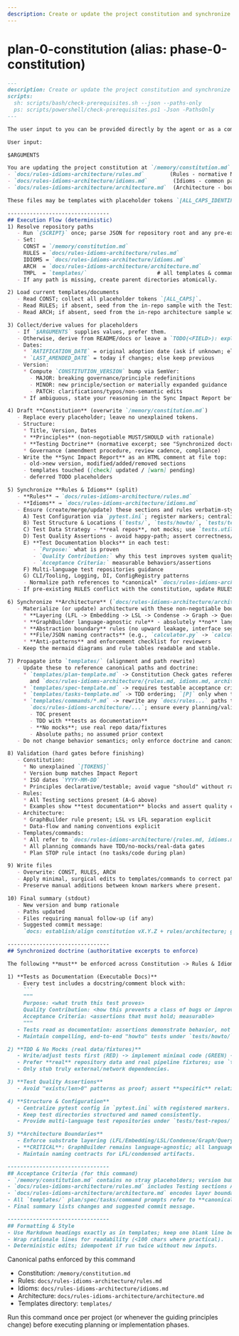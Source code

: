 ```yaml
---
description: Create or update the project constitution and synchronize Rules & Idioms and Architecture docs up front, then propagate doctrine into templates and command prompts.
---
```


# plan-0-constitution (alias: phase-0-constitution)

````md
---
description: Create or update the project constitution and synchronize Rules & Idioms and Architecture docs up front. Then validate and propagate changes into dependent templates/commands.
scripts:
  sh: scripts/bash/check-prerequisites.sh --json --paths-only
  ps: scripts/powershell/check-prerequisites.ps1 -Json -PathsOnly
---

The user input to you can be provided directly by the agent or as a command argument - you **MUST** consider it before proceeding (if not empty).

User input:

$ARGUMENTS

You are updating the project constitution at `/memory/constitution.md` **and** synchronizing:
- `docs/rules-idioms-architecture/rules.md`        (Rules - normative MUST/SHOULD)
- `docs/rules-idioms-architecture/idioms.md`        (Idioms - common patterns & examples)
- `docs/rules-idioms-architecture/architecture.md`  (Architecture - boundaries & layering)

These files may be templates with placeholder tokens `[ALL_CAPS_IDENTIFIER]`. Your job is to (a) collect/derive concrete values, (b) fill templates precisely, and (c) propagate any amendments across `templates/` so downstream commands enforce the same rules.

--------------------------------
## Execution Flow (deterministic)
1) Resolve repository paths
   - Run `{SCRIPT}` once; parse JSON for repository root and any pre-existing docs.
   - Set:
     CONST = `/memory/constitution.md`
     RULES = `docs/rules-idioms-architecture/rules.md`
     IDIOMS = `docs/rules-idioms-architecture/idioms.md`
     ARCH  = `docs/rules-idioms-architecture/architecture.md`
     TMPL  = `templates/`                      # all templates & command prompts
   - If any path is missing, create parent directories atomically.

2) Load current templates/documents
   - Read CONST; collect all placeholder tokens `[ALL_CAPS]`.
   - Read RULES; if absent, seed from the in-repo sample with the Testing sections listed under "Synchronized doctrine" below (do not invent content).
   - Read ARCH; if absent, seed from the in-repo architecture sample with layer boundaries & GraphBuilder rules (see Synchronization Targets, below).

3) Collect/derive values for placeholders
   - If `$ARGUMENTS` supplies values, prefer them.
   - Otherwise, derive from README/docs or leave a `TODO(<FIELD>): explanation`.
   - Dates:
     * `RATIFICATION_DATE` = original adoption date (ask if unknown; else TODO)
     * `LAST_AMENDED_DATE` = today if changes; else keep previous
   - Version:
     * Compute `CONSTITUTION_VERSION` bump via SemVer:
       - MAJOR: breaking governance/principle redefinitions
       - MINOR: new principle/section or materially expanded guidance
       - PATCH: clarifications/typos/non-semantic edits
     * If ambiguous, state your reasoning in the Sync Impact Report before finalizing.

4) Draft **Constitution** (overwrite `/memory/constitution.md`)
   - Replace every placeholder; leave no unexplained tokens.
   - Structure:
     * Title, Version, Dates
     * **Principles** (non-negotiable MUST/SHOULD with rationale)
     * **Testing Doctrine** (normative excerpt; see "Synchronized doctrine")
     * Governance (amendment procedure, review cadence, compliance)
   - Write the **Sync Impact Report** as an HTML comment at file top:
     - old->new version, modified/added/removed sections
     - templates touched ([check] updated / [warn] pending)
     - deferred TODO placeholders

5) Synchronize **Rules & Idioms** (split)
   - **Rules** → `docs/rules-idioms-architecture/rules.md`
   - **Idioms** → `docs/rules-idioms-architecture/idioms.md`
   - Ensure (create/merge/update) these sections and rules verbatim-style where applicable:
     A) Test Configuration via `pytest.ini`; register markers; centralize pytest config
     B) Test Structure & Locations (`tests/`, `tests/howto/`, `tests/test-repos/`)
     C) Test Data Strategy - **real repos**, not mocks; use `tests.utils.pipeline_helpers.TestWorkspace` for pipeline data
     D) Test Quality Assertions - avoid happy-path; assert correctness/coverage with explicit expectations
     E) **Test Documentation blocks** in each test:
        - `Purpose:` what is proven
        - `Quality Contribution:` why this test improves system quality
        - `Acceptance Criteria:` measurable behaviors/assertions
     F) Multi-language test repositories guidance
     G) CLI/Tooling, Logging, DI, ConfigRegistry patterns
     - Normalize path references to *canonical* `docs/rules-idioms-architecture/{rules.md, idioms.md, architecture.md}`.
   - If pre-existing RULES conflict with the constitution, update RULES to comply and flag differences in the Impact Report.

6) Synchronize **Architecture** (`docs/rules-idioms-architecture/architecture.md`)
   - Materialize (or update) architecture with these non-negotiable boundaries:
     * **Layering (LFL -> Embedding -> LSL -> Condense -> Graph -> Query)** with strict separation of concerns
     * **GraphBuilder language-agnostic rule** - absolutely **no** language-specific resolution logic in GraphBuilder; all such logic lives in LSL enrichers
     * **Abstraction boundary** rules (no upward leakage, interface segregation)
     * **File/JSON naming contracts** (e.g., `calculator.py` -> `calculator.py.json`)
     * **Anti-patterns** and enforcement checklist for reviewers
   - Keep the mermaid diagrams and rule tables readable and stable.

7) Propagate into `templates/` (alignment and path rewrite)
   - Update these to reference canonical paths and doctrine:
     * `templates/plan-template.md` -> Constitution Check gates reference `/memory/constitution.md`
       and `docs/rules-idioms-architecture/{rules.md, idioms.md, architecture.md}`; STOP before tasks
     * `templates/spec-template.md` -> requires testable acceptance criteria and marks ambiguities clearly
     * `templates/tasks-template.md` -> TDD ordering; `[P]` only when tasks touch different files; absolute paths
     * `templates/commands/*.md` -> rewrite any `docs/rules...` paths to
       `docs/rules-idioms-architecture/...`; ensure every planning/validation command **gates** on:
       - TOC present
       - TDD with **tests as documentation**
       - **No mocks**; use real repo data/fixtures
       - Absolute paths; no assumed prior context
   - Do not change behavior semantics; only enforce doctrine and canonicalize paths.

8) Validation (hard gates before finishing)
   - Constitution:
     * No unexplained `[TOKENS]`
     * Version bump matches Impact Report
     * ISO dates `YYYY-MM-DD`
     * Principles declarative/testable; avoid vague "should" without rationale
   - Rules:
     * All Testing sections present (A-G above)
     * Examples show **test documentation** blocks and assert quality contribution
   - Architecture:
     * GraphBuilder rule present; LSL vs LFL separation explicit
     * Data-flow and naming conventions explicit
   - Templates/commands:
     * All refer to `docs/rules-idioms-architecture/{rules.md, idioms.md, architecture.md}`
     * All planning commands have TDD/no-mocks/real-data gates
     * Plan STOP rule intact (no tasks/code during plan)

9) Write files
   - Overwrite: CONST, RULES, ARCH
   - Apply minimal, surgical edits to templates/commands to correct paths/gates (idempotent).
   - Preserve manual additions between known markers where present.

10) Final summary (stdout)
   - New version and bump rationale
   - Paths updated
   - Files requiring manual follow-up (if any)
   - Suggested commit message:
     `docs: establish/align constitution vX.Y.Z + rules/architecture; gate templates on tests-as-docs (no mocks)`

--------------------------------
## Synchronized doctrine (authoritative excerpts to enforce)

The following **must** be enforced across Constitution -> Rules & Idioms -> Plan/Tasks/Implementation:

1) **Tests as Documentation (Executable Docs)**
   - Every test includes a docstring/comment block with:
     ```
     """
     Purpose: <what truth this test proves>
     Quality Contribution: <how this prevents a class of bugs or improves confidence>
     Acceptance Criteria: <assertions that must hold; measurable>
     """
   - Tests read as documentation: assertions demonstrate behavior, not generic truths.
   - Maintain compelling, end-to-end "howto" tests under `tests/howto/` for executable documentation.

2) **TDD & No Mocks (real data/fixtures)**
   - Write/adjust tests first (RED) -> implement minimal code (GREEN) -> refactor (CLEAN).
   - Prefer **real** repository data and real pipeline fixtures; use `tests.utils.pipeline_helpers.TestWorkspace` for substrate pipeline tests.
   - Only stub truly external/network dependencies.

3) **Test Quality Assertions**
   - Avoid "exists/len>0" patterns as proof; assert **specific** relationships/behaviors and minimum coverage thresholds where meaningful.

4) **Structure & Configuration**
   - Centralize pytest config in `pytest.ini` with registered markers.
   - Keep test directories structured and named consistently.
   - Provide multi-language test repositories under `tests/test-repos/` for integration coverage.

5) **Architecture Boundaries**
   - Enforce substrate layering (LFL/Embedding/LSL/Condense/Graph/Query).
   - **CRITICAL**: GraphBuilder remains language-agnostic; all language-specific resolution belongs in LSL enrichers.
   - Maintain naming contracts for LFL/condensed artifacts.

--------------------------------
## Acceptance Criteria (for this command)
- `/memory/constitution.md` contains no stray placeholders; version bumped with rationale; Governance section present.
- `docs/rules-idioms-architecture/rules.md` includes Testing sections A-G and **explicit test documentation blocks** and **quality contribution** guidance.
- `docs/rules-idioms-architecture/architecture.md` encodes layer boundaries, anti-patterns, GraphBuilder rule, and naming contracts.
- All `templates/` plan/spec/tasks/command prompts refer to **canonical** `docs/rules-idioms-architecture/{rules.md, idioms.md, architecture.md}` and gate on TDD, tests-as-docs, **no mocks**, real data.
- Final summary lists changes and suggested commit message.

--------------------------------
## Formatting & Style
- Use Markdown headings exactly as in templates; keep one blank line between sections; avoid trailing whitespace.
- Wrap rationale lines for readability (<100 chars where practical).
- Deterministic edits; idempotent if run twice without new inputs.
````

Canonical paths enforced by this command

- Constitution: `/memory/constitution.md`
- Rules: `docs/rules-idioms-architecture/rules.md`
- Idioms: `docs/rules-idioms-architecture/idioms.md`
- Architecture: `docs/rules-idioms-architecture/architecture.md`
- Templates directory: `templates/`

Run this command once per project (or whenever the guiding principles change) before executing planning or implementation phases.
